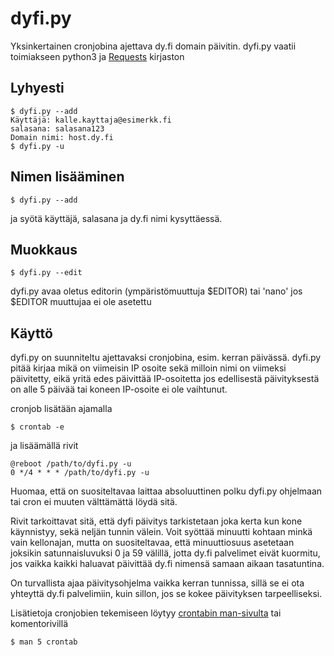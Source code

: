 # dyfi.py

Yksinkertainen cronjobina ajettava dy.fi domain päivitin. dyfi.py vaatii
toimiakseen python3 ja [Requests](http://docs.python-requests.org/en/latest/)
kirjaston

## Lyhyesti

    $ dyfi.py --add
    Käyttäjä: kalle.kayttaja@esimerkk.fi
    salasana: salasana123
    Domain nimi: host.dy.fi
    $ dyfi.py -u

## Nimen lisääminen

    $ dyfi.py --add

ja syötä käyttäjä, salasana ja dy.fi nimi kysyttäessä.

## Muokkaus

    $ dyfi.py --edit

dyfi.py avaa oletus editorin (ympäristömuuttuja $EDITOR) tai 'nano' jos $EDITOR
muuttujaa ei ole asetettu

## Käyttö

dyfi.py on suunniteltu ajettavaksi cronjobina, esim. kerran päivässä. dyfi.py
pitää kirjaa mikä on viimeisin IP osoite sekä milloin nimi on viimeksi 
päivitetty, eikä yritä edes päivittää IP-osoitetta jos edellisestä 
päivityksestä on alle 5 päivää tai koneen IP-osoite ei ole vaihtunut.

cronjob lisätään ajamalla

    $ crontab -e

ja lisäämällä rivit

    @reboot /path/to/dyfi.py -u
    0 */4 * * * /path/to/dyfi.py -u

Huomaa, että on suositeltavaa laittaa absoluuttinen polku dyfi.py ohjelmaan tai
cron ei muuten välttämättä löydä sitä.

Rivit tarkoittavat sitä, että dyfi päivitys tarkistetaan joka kerta kun kone
käynnistyy, sekä neljän tunnin välein. Voit syöttää minuutti kohtaan minkä 
vain kellonajan, mutta on suositeltavaa, että minuuttiosuus asetetaan 
joksikin satunnaisluvuksi 0 ja 59 välillä, jotta dy.fi palvelimet eivät 
kuormitu, jos vaikka kaikki haluavat päivittää dy.fi nimensä samaan aikaan
tasatuntina. 

On turvallista ajaa päivitysohjelma vaikka kerran tunnissa, sillä se ei ota
yhteyttä dy.fi palvelimiin, kuin sillon, jos se kokee päivityksen
tarpeelliseksi.

Lisätietoja cronjobien tekemiseen löytyy [crontabin man-sivulta](http://manpages.debian.net/cgi-bin/man.cgi?query=crontab&sektion=5)
tai komentorivillä

    $ man 5 crontab
